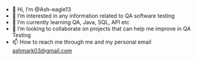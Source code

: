 - 👋 Hi, I’m @Ash-eagle13
- 👀 I’m interested in any information related to QA software testing
- 🌱 I’m currently learning QA, Java, SQL, API etc
- 💞️ I’m looking to collaborate on projects that can help me improve in QA Testing
- 📫 How to reach me through me and my personal email ashmark03@gmail.com

<!---
Ash-eagle13/Ash-eagle13 is a ✨ special ✨ repository because its `README.md` (this file) appears on your GitHub profile.
You can click the Preview link to take a look at your changes.
--->
